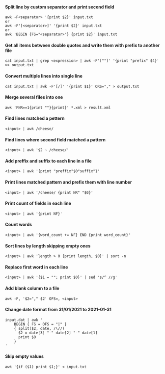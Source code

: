 #### Split line by custom separator and print second field
```
awk -F<separator> '{print $2}' input.txt
or
awk -F'[<separator>]' '{print $2}' input.txt
or
awk 'BEGIN {FS="<separator>"} {print $2}' input.txt
```

#### Get all items between double quotes and write them with prefix to another file
```
cat input.txt | grep <expression> | awk -F'[""]' '{print "prefix" $4}' >> output.txt
```

#### Convert multiple lines into single line
```
cat input.txt | awk -F'[/]' '{print $1}' ORS="," > output.txt
```

#### Merge several files into one
```
awk 'FNR==1{print ""}{print}' *.xml > result.xml
```

#### Find lines matched a pettern
```
<input> | awk /cheese/
```

#### Find lines where second field matched a pattern
```
<input> | awk '$2 ~ /cheese/'
```

#### Add preffix and suffix to each line in a file
```
<input> | awk '{print "preffix"$0"suffix"}'
```

#### Print lines matched pattern and prefix them with line number
```
<input> | awk '/cheese/ {print NR" "$0}'
```

#### Print count of fields in each line
```
<input> | awk '{print NF}'
```

#### Count words 
```
<input> | awk '{word_count += NF} END {print word_count}'
```

#### Sort lines by length skipping empty ones
```
<input> | awk 'length > 0 {print length, $0}' | sort -n
```

#### Replace first word in each line
```
<input> | awk '{$1 = ""; print $0}' | sed 's/^ //g'
```

#### Add blank column to a file
```
awk -F, '$2="," $2' OFS=, <input>
```

#### Change date format from 31/01/2021 to 2021-01-31
```
input.dat | awk '
    BEGIN { FS = OFS = "|" } 
    { split($2, date, /\//)
      $2 = date[3] "-" date[2] "-" date[1]
      print $0 
    }
'
```

#### Skip empty values
```
awk '{if ($1) print $1;}' < input.txt
```
